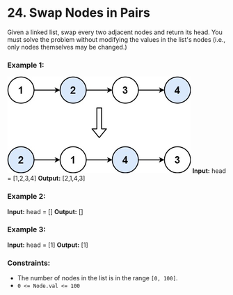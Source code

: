 # 24. Swap Nodes in Pairs

Given a linked list, swap every two adjacent nodes and return its head. You must solve the problem without modifying the values in the list's nodes (i.e., only nodes themselves may be changed.)

### Example 1:
![](images/swap_ex1.jpg)
**Input:** head = [1,2,3,4]
**Output:** [2,1,4,3]

### Example 2:
**Input:** head = []
**Output:** []

### Example 3:
**Input:** head = [1]
**Output:** [1]
 
### Constraints:
- The number of nodes in the list is in the range `[0, 100]`.
- `0 <= Node.val <= 100`